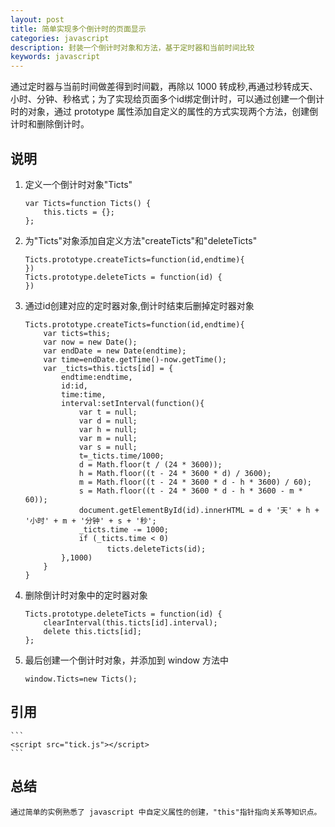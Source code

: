 ```yaml
---
layout: post
title: 简单实现多个倒计时的页面显示
categories: javascript
description: 封装一个倒计时对象和方法，基于定时器和当前时间比较
keywords: javascript
---
```


通过定时器与当前时间做差得到时间戳，再除以 1000 转成秒,再通过秒转成天、小时、分钟、秒格式；为了实现给页面多个id绑定倒计时，可以通过创建一个倒计时的对象，通过 prototype 属性添加自定义的属性的方式实现两个方法，创建倒计时和删除倒计时。

## 说明

1. 定义一个倒计时对象"Ticts"

	```
	var Ticts=function Ticts() {
	    this.ticts = {}; 
	};
	```
2. 为"Ticts"对象添加自定义方法"createTicts"和"deleteTicts"

	```
	Ticts.prototype.createTicts=function(id,endtime){
	})
	Ticts.prototype.deleteTicts = function(id) {
	})
	```
3. 通过id创建对应的定时器对象,倒计时结束后删掉定时器对象

	```
	Ticts.prototype.createTicts=function(id,endtime){
	    var ticts=this;
	    var now = new Date();
	    var endDate = new Date(endtime);
	    var time=endDate.getTime()-now.getTime();
	    var _ticts=this.ticts[id] = {
	        endtime:endtime,
	        id:id,
	        time:time,
	        interval:setInterval(function(){
	            var t = null;
	            var d = null;
	            var h = null;
	            var m = null;
	            var s = null;
	            t=_ticts.time/1000;
	            d = Math.floor(t / (24 * 3600));
	            h = Math.floor((t - 24 * 3600 * d) / 3600);
	            m = Math.floor((t - 24 * 3600 * d - h * 3600) / 60);
	            s = Math.floor((t - 24 * 3600 * d - h * 3600 - m * 60));
	            document.getElementById(id).innerHTML = d + '天' + h + '小时' + m + '分钟' + s + '秒';
	            _ticts.time -= 1000;
	            if (_ticts.time < 0)
	　　　　　　　　　　　ticts.deleteTicts(id);                               
	        },1000)
	    }       
	}
	```
4. 删除倒计时对象中的定时器对象

	```
	Ticts.prototype.deleteTicts = function(id) {
	    clearInterval(this.ticts[id].interval);
	    delete this.ticts[id];
	};
	```
5. 最后创建一个倒计时对象，并添加到 window 方法中

	```
	window.Ticts=new Ticts();
	```
## 引用
	
	```
	<script src="tick.js"></script>
	```
## 总结
	
	通过简单的实例熟悉了 javascript 中自定义属性的创建，"this"指针指向关系等知识点。